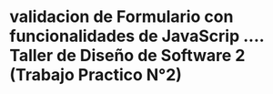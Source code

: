 # validacion de Formulario con funcionalidades de JavaScrip .... Taller de Diseño de Software 2 (Trabajo Practico N°2)
